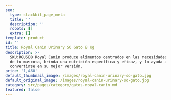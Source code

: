 ```yaml
---
seo:
  type: stackbit_page_meta
  title: ''
  description: ''
  robots: []
  extra: []
template: product
id: ''
title: Royal Canin Urinary SO Gato 8 Kg
description: >-
  SKU:RGUSO8 Royal Canin produce alimentos centrados en las necesidades únicas
  de tu mascota, brinda una nutrición específica y eficaz, y lo ayuda a
  convertirse en su mejor versión.
price: '1,460'
default_thumbnail_image: /images/royal-canin-urinary-so-gato.jpg
default_original_image: /images/royal-canin-urinary-so-gato.jpg
category: src/pages/category/gatos-royal-canin.md
featured: false
---
```


